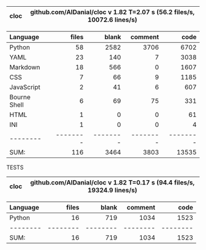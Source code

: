 cloc|github.com/AlDanial/cloc v 1.82  T=2.07 s (56.2 files/s, 10072.6 lines/s)
--- | ---

Language|files|blank|comment|code
:-------|-------:|-------:|-------:|-------:
Python|58|2582|3706|6702
YAML|23|140|7|3038
Markdown|18|566|0|1607
CSS|7|66|9|1185
JavaScript|2|41|6|607
Bourne Shell|6|69|75|331
HTML|1|0|0|61
INI|1|0|0|4
--------|--------|--------|--------|--------
SUM:|116|3464|3803|13535

TESTS

cloc|github.com/AlDanial/cloc v 1.82  T=0.17 s (94.4 files/s, 19324.9 lines/s)
--- | ---

Language|files|blank|comment|code
:-------|-------:|-------:|-------:|-------:
Python|16|719|1034|1523
--------|--------|--------|--------|--------
SUM:|16|719|1034|1523
